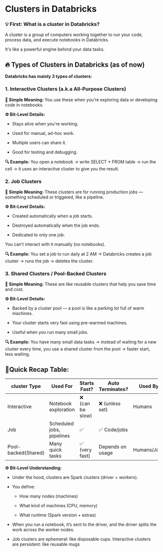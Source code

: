 # Clusters in Databricks 

### 💡 First: What is a cluster in Databricks?
A cluster is a group of computers working together to run your code, process data, and execute notebooks in Databricks.

It's like a powerful engine behind your data tasks.

## 🔥 Types of Clusters in Databricks (as of now)
**Databricks has mainly 3 types of clusters:**
### 1. Interactive Clusters (a.k.a All-Purpose Clusters)

**🧠 Simple Meaning:**
You use these when you’re exploring data or developing code in notebooks.

**⚙️ Bit-Level Details:**
- Stays alive when you're working.

- Used for manual, ad-hoc work.

- Multiple users can share it.

- Good for testing and debugging.

**🔍 Example:**
You open a notebook → write SELECT * FROM table → run the cell → it uses an interactive cluster to give you the result.

### 2. Job Clusters
**🧠 Simple Meaning:**
These clusters are for running production jobs — something scheduled or triggered, like a pipeline.

**⚙️ Bit-Level Details:**
- Created automatically when a job starts.

- Destroyed automatically when the job ends.

- Dedicated to only one job.

You can’t interact with it manually (no notebooks).

**🔍 Example:**
You set a job to run daily at 2 AM → Databricks creates a job cluster → runs the job → deletes the cluster.

### 3. Shared Clusters / Pool-Backed Clusters
**🧠 Simple Meaning:**
These are like reusable clusters that help you save time and cost.

**⚙️ Bit-Level Details:**
- Backed by a cluster pool — a pool is like a parking lot full of warm machines.

- Your cluster starts very fast using pre-warmed machines.

- Useful when you run many small jobs.

**🔍 Example:**
You have many small data tasks → instead of waiting for a new cluster every time, you use a shared cluster from the pool → faster start, less waiting.

## 🚦Quick Recap Table:

| cluster Type | Used For |	Starts Fast? |	Auto  Terminates? |	Used By |
|----------------|-----------|-------|------------|-----|
| Interactive |	Notebook exploration |	❌ (can be slow) |	❌ (unless set) |	Humans |
|Job|	Scheduled jobs, pipelines |	✅ |	✅	Code/jobs|
|Pool-backed(Shared)|	Many quick tasks |	✅ (very fast)|	Depends on usage|	Humans/Jobs |

**⚙️ Bit-Level Understanding:**
- Under the hood, clusters are Spark clusters (driver + workers).

- You define:

    - How many nodes (machines)

    - What kind of machines (CPU, memory)

    - What runtime (Spark version + extras)

- When you run a notebook, it’s sent to the driver, and the driver splits the work across the worker nodes.

- Job clusters are ephemeral: like disposable cups.
Interactive clusters are persistent: like reusable mugs